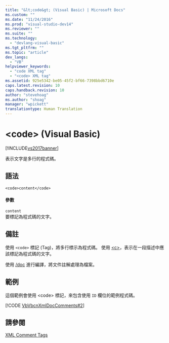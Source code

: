 ```yaml
---
title: "&lt;code&gt; (Visual Basic) | Microsoft Docs"
ms.custom: ""
ms.date: "11/24/2016"
ms.prod: "visual-studio-dev14"
ms.reviewer: ""
ms.suite: ""
ms.technology: 
  - "devlang-visual-basic"
ms.tgt_pltfrm: ""
ms.topic: "article"
dev_langs: 
  - "VB"
helpviewer_keywords: 
  - "code XML tag"
  - "<code> XML tag"
ms.assetid: 925e5342-be05-45f2-bf66-7398bbd6710e
caps.latest.revision: 10
caps.handback.revision: 10
author: "stevehoag"
ms.author: "shoag"
manager: "wpickett"
translationtype: Human Translation
---
```

# &lt;code&gt; (Visual Basic)
[!INCLUDE[vs2017banner](../../../csharp/includes/vs2017banner.md)]

表示文字是多行的程式碼。  
  
## 語法  
  
```  
<code>content</code>  
```  
  
#### 參數  
 `content`  
 要標記為程式碼的文字。  
  
## 備註  
 使用 `<code>` 標記 \(Tag\)，將多行標示為程式碼。  使用 [\<c\>](../../../visual-basic/language-reference/xmldoc/c.md)，表示在一段描述中應該標記為程式碼的文字。  
  
 使用 [\/doc](../../../visual-basic/reference/command-line-compiler/doc.md) 進行編譯，將文件註解處理為檔案。  
  
## 範例  
 這個範例會使用 \<code\> 標記，來包含使用 `ID` 欄位的範例程式碼。  
  
 [!CODE [VbVbcnXmlDocComments#2](../CodeSnippet/VS_Snippets_VBCSharp/VbVbcnXmlDocComments#2)]  
  
## 請參閱  
 [XML Comment Tags](../../../visual-basic/language-reference/xmldoc/recommended-xml-tags-for-documentation-comments.md)